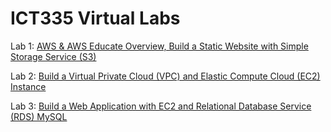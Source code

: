 # ICT335 Virtual Labs

Lab 1: [AWS & AWS Educate Overview, Build a Static Website with Simple Storage Service (S3)](Lab1.md)

Lab 2: [Build a Virtual Private Cloud (VPC) and Elastic Compute Cloud (EC2) Instance](Lab2.md)

Lab 3: [Build a Web Application with EC2 and Relational Database Service (RDS) MySQL](Lab3.md)
